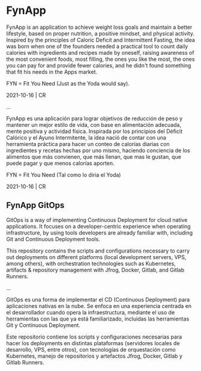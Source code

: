# FynApp

FynApp is an application to achieve weight loss goals and maintain a better lifestyle, based on proper nutrition, a positive mindset, and physical activity. Inspired by the principles of Caloric Deficit and Intermittent Fasting, the idea was born when one of the founders needed a practical tool to count daily calories with ingredients and recipes made by oneself, raising awareness of the most convenient foods, most filling, the ones you like the most, the ones you can pay for and provide fewer calories, and he didn't found something that fit his needs in the Apps market.

FYN = Fit You Need (Just as the Yoda would say).

2021-10-16 | CR

...

FynApp es una aplicación para lograr objetivos de reducción de peso y mantener un mejor estilo de vida, con base en alimentación adecuada, mente positiva y actividad física. Inspirada por los principios del Déficit Calórico y el Ayuno Intermitente, la idea nació de contar con una herramienta práctica para hacer un conteo de calorías diarias con ingredientes y recetas hechas por uno mismo, haciendo conciencia de los alimentos que más convienen, que más llenan, que mas le gustan, que puede pagar y que menos calorías aporten.

FYN = Fit You Need (Tal como lo diria el Yoda)

2021-10-16 | CR

## FynApp GitOps

GitOps is a way of implementing Continuous Deployment for cloud native applications. It focuses on a developer-centric experience when operating infrastructure, by using tools developers are already familiar with, including Git and Continuous Deployment tools.

This repository contains the scripts and configurations necessary to carry out deployments on different platforms (local development servers, VPS, among others), with orchestration technologies such as Kubernetes, artifacts & repository management with Jfrog, Docker, Gitlab, and Gitlab Runners.

...

GitOps es una forma de implementar el CD (Continuous Deployment) para aplicaciones nativas en la nube. Se enfoca en una experiencia centrada en el desarrollador cuando opera la infraestructura, mediante el uso de herramientas con las que ya está familiarizado, incluidas las herramientas Git y Continuous Deployment.

Este repositorio contiene los scripts y configuraciones necesarias para hacer los deployments en distintas plataformas (servidores locales de desarrollo, VPS, entre otros), con tecnologías de orquestación como Kubernetes, manejo de repositorios y artefactos Jfrog, Docker, Gitlab y Gitlab Runners.
